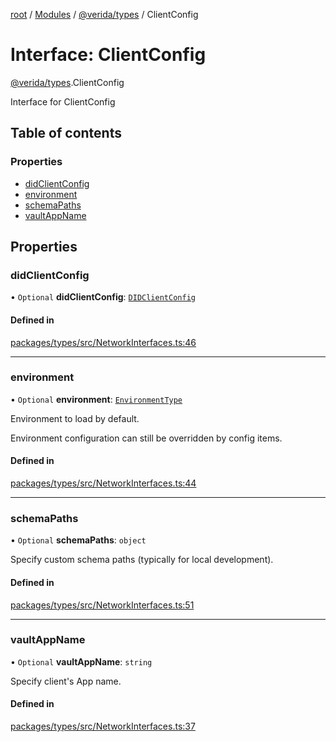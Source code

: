 [root](../README.md) / [Modules](../modules.md) / [@verida/types](../modules/verida_types.md) / ClientConfig

# Interface: ClientConfig

[@verida/types](../modules/verida_types.md).ClientConfig

Interface for ClientConfig

## Table of contents

### Properties

- [didClientConfig](verida_types.ClientConfig.md#didclientconfig)
- [environment](verida_types.ClientConfig.md#environment)
- [schemaPaths](verida_types.ClientConfig.md#schemapaths)
- [vaultAppName](verida_types.ClientConfig.md#vaultappname)

## Properties

### didClientConfig

• `Optional` **didClientConfig**: [`DIDClientConfig`](verida_types.DIDClientConfig.md)

#### Defined in

[packages/types/src/NetworkInterfaces.ts:46](https://github.com/verida/verida-js/blob/5040472/packages/types/src/NetworkInterfaces.ts#L46)

___

### environment

• `Optional` **environment**: [`EnvironmentType`](../enums/verida_types.EnvironmentType.md)

Environment to load by default.

Environment configuration can still be overridden by config items.

#### Defined in

[packages/types/src/NetworkInterfaces.ts:44](https://github.com/verida/verida-js/blob/5040472/packages/types/src/NetworkInterfaces.ts#L44)

___

### schemaPaths

• `Optional` **schemaPaths**: `object`

Specify custom schema paths (typically for local development).

#### Defined in

[packages/types/src/NetworkInterfaces.ts:51](https://github.com/verida/verida-js/blob/5040472/packages/types/src/NetworkInterfaces.ts#L51)

___

### vaultAppName

• `Optional` **vaultAppName**: `string`

Specify client's App name.

#### Defined in

[packages/types/src/NetworkInterfaces.ts:37](https://github.com/verida/verida-js/blob/5040472/packages/types/src/NetworkInterfaces.ts#L37)

